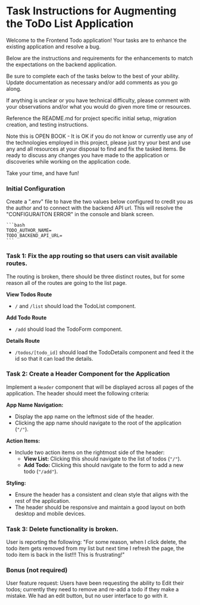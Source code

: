 # Task Instructions for Augmenting the ToDo List Application

Welcome to the Frontend Todo application! Your tasks are to enhance the existing application and resolve a bug. 

Below are the instructions and requirements for the enhancements to match the expectations on the backend application. 

Be sure to complete each of the tasks below to the best of your ability.
Update documentation as necessary and/or add comments as you go along.

If anything is unclear or you have technical difficulty, please comment with your observations and/or what
you would do given more time or resources.

Reference the README.md for project specific initial setup, migration creation, and testing instructions.

Note this is OPEN BOOK - It is OK if you do not know or currently use any of the technologies employed in this project, please just try your 
best and use any and all resources at your disposal to find and fix the tasked items. Be ready to discuss any changes 
you have made to the application or discoveries while working on the application code.

Take your time, and have fun!

### Initial Configuration

Create a ".env" file to have the two values below configured to credit you as the author and to connect with the backend API url. This will resolve the "CONFIGURAITON ERROR" in the console and blank screen.

    ```bash
    TODO_AUTHOR_NAME=
    TODO_BACKEND_API_URL=
    ```

### Task 1: Fix the app routing so that users can visit available routes.

The routing is broken, there should be three distinct routes, but for some reason all of the routes are going to the list page.

**View Todos Route**
   - `/` and `/list` should load the TodoList component.

**Add Todo Route**
   - `/add` should load the TodoForm component.

**Details Route**
   - `/todos/[todo_id]` should load the TodoDetails component and feed it the id so that it can load the details.

### Task 2: Create a Header Component for the Application

Implement a `Header` component that will be displayed across all pages of the application. The header should meet the following criteria:

**App Name Navigation:**
   - Display the app name on the leftmost side of the header.
   - Clicking the app name should navigate to the root of the application (`"/"`).

**Action Items:**
   - Include two action items on the rightmost side of the header:
     - **View List:** Clicking this should navigate to the list of todos (`"/"`).
     - **Add Todo:** Clicking this should navigate to the form to add a new todo (`"/add"`).

**Styling:**
   - Ensure the header has a consistent and clean style that aligns with the rest of the application.
   - The header should be responsive and maintain a good layout on both desktop and mobile devices.


### Task 3: Delete functionality is broken.

User is reporting the following: "For some reason, when I click delete, the todo item gets removed from my list but next time I refresh the page, the todo item is back in the list!!! This is frustrating!"


### Bonus (not required)

User feature request: Users have been requesting the ability to Edit their todos; currently they need to remove and re-add a todo if they make a mistake. We had an edit button, but no user interface to go with it.